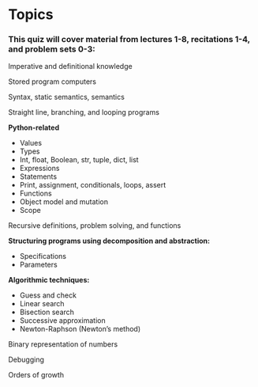 # Topics

### This quiz will cover material from lectures 1-8, recitations 1-4, and problem sets 0-3:

Imperative and definitional knowledge

Stored program computers

Syntax, static semantics, semantics

Straight line, branching, and looping programs

**Python-related**
* Values
* Types
* Int, float, Boolean, str, tuple, dict, list
* Expressions
* Statements
* Print, assignment, conditionals, loops, assert
* Functions
* Object model and mutation
* Scope

Recursive definitions, problem solving, and functions

**Structuring programs using decomposition and abstraction:**
* Specifications
* Parameters

**Algorithmic techniques:**
* Guess and check
* Linear search
* Bisection search
* Successive approximation
* Newton-Raphson (Newton’s method)

Binary representation of numbers

Debugging

Orders of growth

